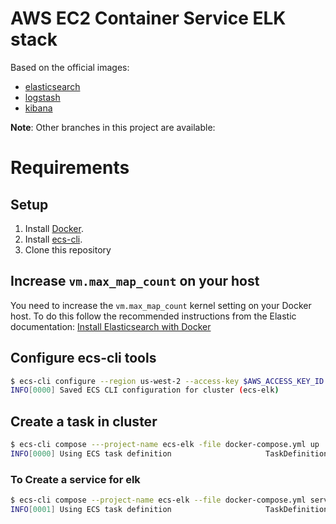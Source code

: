 # AWS EC2 Container Service ELK stack


Based on the official images:

* [elasticsearch](https://github.com/elastic/elasticsearch-docker)
* [logstash](https://github.com/elastic/logstash-docker)
* [kibana](https://github.com/elastic/kibana-docker)

**Note**: Other branches in this project are available:

# Requirements

## Setup

1. Install [Docker](http://docker.io).
2. Install [ecs-cli](http://docs.aws.amazon.com/AmazonECS/latest/developerguide/ECS_CLI_Configuration.html).
3. Clone this repository

## Increase `vm.max_map_count` on your host

You need to increase the `vm.max_map_count` kernel setting on your Docker host.
To do this follow the recommended instructions from the Elastic documentation: [Install Elasticsearch with Docker](https://www.elastic.co/guide/en/elasticsearch/reference/current/docker.html#docker-cli-run-prod-mode)


## Configure ecs-cli tools

```bash
$ ecs-cli configure --region us-west-2 --access-key $AWS_ACCESS_KEY_ID --secret-key $AWS_SECRET_ACCESS_KEY --cluster ecs-elk
INFO[0000] Saved ECS CLI configuration for cluster (ecs-elk)
```

## Create a task in cluster

```bash
$ ecs-cli compose ---project-name ecs-elk -file docker-compose.yml up
INFO[0000] Using ECS task definition                     TaskDefinition=ecscompose-ecscompose-ecs-elk:1
```

### To Create a service for elk

```bash
$ ecs-cli compose --project-name ecs-elk --file docker-compose.yml service up
INFO[0001] Using ECS task definition                     TaskDefinition=ecscompose-ecs-elk:3                   TaskDefinition=ecscompose-ecs-elk:1
```
